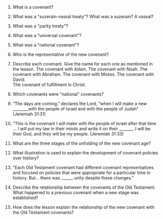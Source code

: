 1. What is a covenant?

2. What was a "suzerain-vassal treaty"? What was a suzerain? A vassal?

3. What was a "parity treaty"? 

4. What was a "universal covenant"? 

5. What was a "national covenant"? 

6. Who is the representative of the new covenant? 

7. Describe each covenant. Give the name for each one as mentioned in the lesson.
	The covenant with Adam.
	The covenant with Noah.
	The covenant with Abraham.
	The covenant with Moses.
	The covenant with David.  
	The covenant of fulfillment in Christ.  

8. Which covenants were "national" covenants? 

9. “The days are coming,” declares the Lord, “when I will make a new  ________with the people of Israel and with the people of Judah” (Jeremiah 31:31)

10. "This is the covenant I will make with the people of Israel after that time … I will put my law in their minds and write it on their _______. I will be their God, and they will be my people. (Jeremiah 31:33)

11. What are the three stages of the unfolding of the new covenant age? 

12. What illustration is used to explain the development of covenant policies over history? 

13. "Each Old Testament covenant had different covenant representatives and focused on policies that were appropriate for a particular time in history. But... there was ______ unity despite these changes."

14. Describe the relationship between the covenants of the Old Testament. What happened to a previous covenant when a new stage was established?

15. How does the lesson explain the relationship of the new covenant with the Old Testament covenants? 
